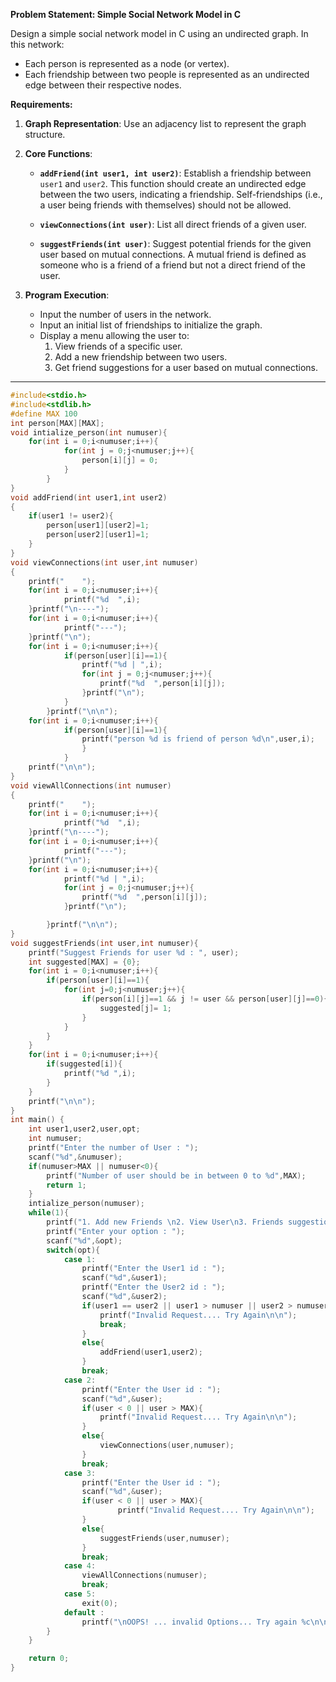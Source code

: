 **Problem Statement: Simple Social Network Model in C**

Design a simple social network model in C using an undirected graph. In this network:
- Each person is represented as a node (or vertex).
- Each friendship between two people is represented as an undirected edge between their respective nodes.

**Requirements:**
1. **Graph Representation**: Use an adjacency list to represent the graph structure.

2. **Core Functions**:
   - **`addFriend(int user1, int user2)`**: Establish a friendship between `user1` and `user2`. This function should create an undirected edge between the two users, indicating a friendship. Self-friendships (i.e., a user being friends with themselves) should not be allowed.
   
   - **`viewConnections(int user)`**: List all direct friends of a given user.
   
   - **`suggestFriends(int user)`**: Suggest potential friends for the given user based on mutual connections. A mutual friend is defined as someone who is a friend of a friend but not a direct friend of the user.

3. **Program Execution**:
   - Input the number of users in the network.
   - Input an initial list of friendships to initialize the graph.
   - Display a menu allowing the user to:
     1. View friends of a specific user.
     2. Add a new friendship between two users.
     3. Get friend suggestions for a user based on mutual connections.
---
```c
#include<stdio.h>
#include<stdlib.h>
#define MAX 100
int person[MAX][MAX];
void intialize_person(int numuser){
    for(int i = 0;i<numuser;i++){
            for(int j = 0;j<numuser;j++){
                person[i][j] = 0;
            }
        }
}
void addFriend(int user1,int user2)
{
    if(user1 != user2){
        person[user1][user2]=1;
        person[user2][user1]=1;
    }
}
void viewConnections(int user,int numuser)
{
    printf("    ");
    for(int i = 0;i<numuser;i++){
            printf("%d  ",i);
    }printf("\n----");
    for(int i = 0;i<numuser;i++){
            printf("---");
    }printf("\n");
    for(int i = 0;i<numuser;i++){
            if(person[user][i]==1){
                printf("%d | ",i);
                for(int j = 0;j<numuser;j++){
                    printf("%d  ",person[i][j]);
                }printf("\n");
            }
        }printf("\n\n");
    for(int i = 0;i<numuser;i++){
            if(person[user][i]==1){
                printf("person %d is friend of person %d\n",user,i);
                }
            }
    printf("\n\n");
}
void viewAllConnections(int numuser)
{
    printf("    ");
    for(int i = 0;i<numuser;i++){
            printf("%d  ",i);
    }printf("\n----");
    for(int i = 0;i<numuser;i++){
            printf("---");
    }printf("\n");
    for(int i = 0;i<numuser;i++){
            printf("%d | ",i);
            for(int j = 0;j<numuser;j++){
                printf("%d  ",person[i][j]);
            }printf("\n");

        }printf("\n\n");
}
void suggestFriends(int user,int numuser){
    printf("Suggest Friends for user %d : ", user);
    int suggested[MAX] = {0};
    for(int i = 0;i<numuser;i++){
        if(person[user][i]==1){
            for(int j=0;j<numuser;j++){
                if(person[i][j]==1 && j != user && person[user][j]==0){
                    suggested[j]= 1;
                }
            }
        }
    }
    for(int i = 0;i<numuser;i++){
        if(suggested[i]){
            printf("%d ",i);
        }
    }
    printf("\n\n");
}
int main() {
    int user1,user2,user,opt;
    int numuser;
    printf("Enter the number of User : ");
    scanf("%d",&numuser);
    if(numuser>MAX || numuser<0){
        printf("Number of user should be in between 0 to %d",MAX);
        return 1;
    }
    intialize_person(numuser);
    while(1){
        printf("1. Add new Friends \n2. View User\n3. Friends suggestions\n4. View All User \n5. Exit\n");
        printf("Enter your option : ");
        scanf("%d",&opt);
        switch(opt){
            case 1:
                printf("Enter the User1 id : ");
                scanf("%d",&user1);
                printf("Enter the User2 id : ");
                scanf("%d",&user2);
                if(user1 == user2 || user1 > numuser || user2 > numuser || user1<0||user2<0){
                    printf("Invalid Request.... Try Again\n\n");
                    break;
                }
                else{
                    addFriend(user1,user2);
                }
                break;
            case 2:
                printf("Enter the User id : ");
                scanf("%d",&user);
                if(user < 0 || user > MAX){
                    printf("Invalid Request.... Try Again\n\n");
                }
                else{
                    viewConnections(user,numuser);
                }
                break;
            case 3:
                printf("Enter the User id : ");
                scanf("%d",&user);
                if(user < 0 || user > MAX){
                        printf("Invalid Request.... Try Again\n\n");
                }
                else{
                    suggestFriends(user,numuser);
                }
                break;
            case 4:
                viewAllConnections(numuser);
                break;
            case 5:
                exit(0);
            default :
                printf("\nOOPS! ... invalid Options... Try again %c\n\n",2);
        }
    }

    return 0;
}

```
